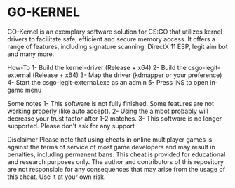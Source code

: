 # GO-KERNEL

GO-Kernel is an exemplary software solution for CS:GO that utilizes kernel drivers to facilitate safe, efficient and secure memory access. 
It offers a range of features, including signature scanning, DirectX 11 ESP, legit aim bot and many more.

How-To
1- Build the kernel-driver (Release + x64)
2- Build the csgo-legit-external (Release + x64)
3- Map the driver (kdmapper or your preference)
4- Start the csgo-legit-external.exe as an admin
5- Press INS to open in-game menu

Some notes
1- This software is not fully finished. Some features are not working properly (like auto accept).
2- Using the aimbot probably will decrease your trust factor after 1-2 matches.
3- This software is no longer supported. Please don't ask for any support

Disclaimer
Please note that using cheats in online multiplayer games is against the terms of service of most game developers and may result in penalties, including permanent bans. 
This cheat is provided for educational and research purposes only. The author and contributors of this repository are not responsible for any consequences that may arise from the usage of this cheat. Use it at your own risk.
